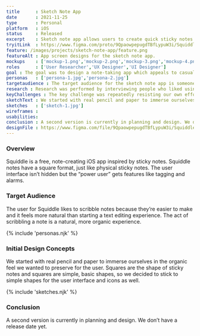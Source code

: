 ```yaml
---
title      : Sketch Note App
date       : 2021-11-25
type       : Personal
platform   : iOS
status     : Released
excerpt    : Sketch note app allows users to create quick sticky notes on their phones.
tryitLink  : https://www.figma.com/proto/9QpaowpepugdTBfLypuW3i/Squiddle?page-id=0%3A1&node-id=3%3A6&viewport=241%2C48%2C0.34&scaling=scale-down&starting-point-node-id=6%3A338
feature: /images/projects/sketch-note-app/feature.png
featureAlt : App screen designs for the sketch note app.
mockups    : ['mockup-1.png','mockup-2.png','mockup-3.png','mockup-4.png']
roles      : ['User Researcher','UX Designer','UI Designer']
goal : The goal was to design a note-taking app which appeals to casual note takers. The app would note present overly-structure note interfaces.
personas   : ['persona-1.jpg','persona-2.jpg']
targetaudience : The target audience for the sketch note app is someone who likes to use their finger to draw quick sketch notes. They don’t necessarily want to abandon the features of a digital note, but they’re not interested in a structured note.
research : Research was performed by interviewing people who liked using real life sticky notes. We asked them why they liked sticky notes and what they would add to digital versions of sticky notes.
keyChallenges : The key challenge was repeatedly resisting our own efforts at “gold plating” — adding unrequested features. Keeping features to bare minimum resulted in a simpler user experience and a less cluttered user interface.
sketchText : We started with real pencil and paper to immerse ourselves in the organic feel we wanted to preserve for the user. Squares are the shape of sticky notes and squares are simple, basic shapes, so we decided to stick to simple shapes for the user interface and icons as well.
sketches   : ['sketch-1.jpg']
wireframes : 
usabilities: 
conclusion : A second version is currently in planning and design. We don’t have a release date yet.
designFile : https://www.figma.com/file/9QpaowpepugdTBfLypuW3i/Squiddle?node-id=0%3A1
---
```


### Overview

Squiddle is a free, note-creating iOS app inspired by sticky notes. Squiddle notes have a square format, just like physical sticky notes. The user interface isn’t hidden but the “power user” gets features like tagging and alarms.

### Target Audience

The user for Squiddle likes to scribble notes because they’re easier to make and it feels more natural than starting a text editing experience. The act of scribbling a note is a natural, more organic experience.

{% include 'personas.njk' %}

### Initial Design Concepts

We started with real pencil and paper to immerse ourselves in the organic feel we wanted to preserve for the user. Squares are the shape of sticky notes and squares are simple, basic shapes, so we decided to stick to simple shapes for the user interface and icons as well.

{% include 'sketches.njk' %}

### Conclusion

A second version is currently in planning and design. We don’t have a release date yet.
